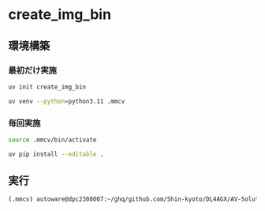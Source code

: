 # create_img_bin

## 環境構築

### 最初だけ実施

```bash
uv init create_img_bin
```

```bash
uv venv --python=python3.11 .mmcv
```

### 毎回実施

```bash
source .mmcv/bin/activate
```

```bash
uv pip install --editable .
```

## 実行

```bash
(.mmcv) autoware@dpc2308007:~/ghq/github.com/Shin-kyoto/DL4AGX/AV-Solutions/vad-trt/app/demo/rosbag$ .mmcv/bin/python create_img_bin.py
```